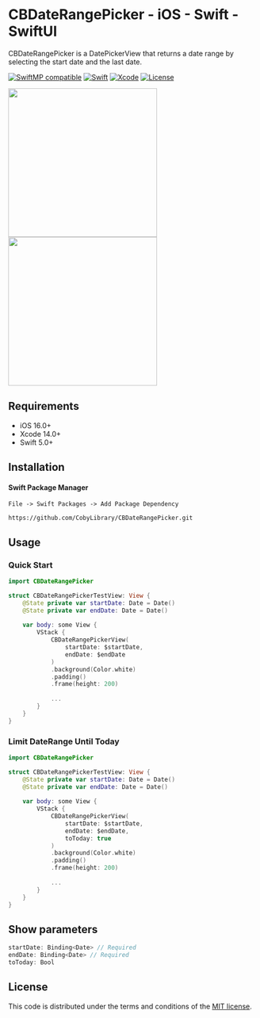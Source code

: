 # CBDateRangePicker - iOS - Swift - SwiftUI

CBDateRangePicker is a DatePickerView that returns a date range by selecting the start date and the last date.

[![SwiftMP compatible](https://img.shields.io/badge/SwiftPM-compatible-brightgreen.svg?style=flat)](https://github.com/apple/swift-package-manager)
[![Swift](https://img.shields.io/badge/Swift-5-green.svg?style=flat)](https://swift.org)
[![Xcode](https://img.shields.io/badge/Xcode-14-blue.svg?style=flat)](https://developer.apple.com/xcode)
[![License](https://img.shields.io/badge/license-mit-brightgreen.svg?style=flat)](https://en.wikipedia.org/wiki/MIT_License)

<img width="300" src="https://github.com/CobyLibrary/CBDateRangePicker/assets/57849386/98c4b478-46c1-44c5-9e53-6824683c958a">
<img width="300" src="https://github.com/CobyLibrary/CBDateRangePicker/assets/57849386/d929c45d-5c33-4ced-8629-65f2296727cc">

## Requirements

- iOS 16.0+
- Xcode 14.0+
- Swift 5.0+

## Installation

#### Swift Package Manager
```
File -> Swift Packages -> Add Package Dependency

https://github.com/CobyLibrary/CBDateRangePicker.git
```

## Usage

### Quick Start

```swift
import CBDateRangePicker

struct CBDateRangePickerTestView: View {
    @State private var startDate: Date = Date()
    @State private var endDate: Date = Date()
    
    var body: some View {
        VStack {
            CBDateRangePickerView(
                startDate: $startDate,
                endDate: $endDate
            )
            .background(Color.white)
            .padding()
            .frame(height: 200)
            
            ...
        }
    }
}
```

### Limit DateRange Until Today

```swift
import CBDateRangePicker

struct CBDateRangePickerTestView: View {
    @State private var startDate: Date = Date()
    @State private var endDate: Date = Date()
    
    var body: some View {
        VStack {
            CBDateRangePickerView(
                startDate: $startDate,
                endDate: $endDate,
                toToday: true
            )
            .background(Color.white)
            .padding()
            .frame(height: 200)
            
            ...
        }
    }
}
```

## Show parameters
```swift
startDate: Binding<Date> // Required
endDate: Binding<Date> // Required
toToday: Bool
```

## License

This code is distributed under the terms and conditions of the [MIT license](LICENSE).
